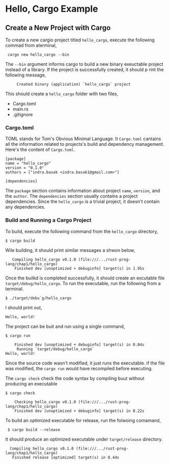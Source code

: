 # Hello, Cargo Example

## Create a New Project with Cargo
To create a new cargio project titled `hello_cargo`, execute the following 
commad from aterminal,

```
 cargo new hello_cargo --bin
```

The `--bin` argument informs cargo to build a new binary exeuctable project
instead of a library. If the project is successfully created, it should p
rint the following message,
```
     Created binary (application) `hello_cargo` project
```

This should create a `hello_cargo` folder with two files,
   - Cargo.toml
   - main.rs
   - .gitignore
   
### Cargo.toml
TOML stands for Tom's Obvious Minimal Language. It `Cargo.toml` cantains all the
information related to projects's build and dependency management. Here's the
content of `Cargo.toml`.

```
[package]
name = "hello_cargo"
version = "0.1.0"
authors = ["indra.basak <indra.basak1@gmail.com>"]

[dependencies]
```

The `package` section contains information about project `name`, `version`, and the
`author`. The `dependencies` section usually contains a project dependencies.
Since the `hello_cargo` is a trivial project, it doesn't contain any dependencies.

### Build and Running a Cargo Project
To build, execute the following command from the `hello_cargo` directory,
```
$ cargo build
```

Wile building, it should print similar messages a shwon below,

```
   Compiling hello_cargo v0.1.0 (file:///.../rust-prog-lang/chap1/hello_cargo)
    Finished dev [unoptimized + debuginfo] target(s) in 1.95s
```

Once the builkd is completed successfully, it should create an excutable
file `target/debug/hello_cargo`. To run the executable, run the following
from a  terminal.    

```
$ ./target/debu`g/hello_cargo
```

I should print out,
```
Hello, world!
```

The project can be buit and run using a single command,
```
$ cargo run
```

```
    Finished dev [unoptimized + debuginfo] target(s) in 0.04s
     Running `target/debug/hello_cargo`
Hello, world!
```

Since the source code wasn't modified, it just runs the executable. if the file
was modified, the `cargo run` would have recompiled before executing.

The `cargo check` check the code syntax by compiling buut without producing an executable
```
$ cargo check
```

```
    Checking hello_cargo v0.1.0 (file:///.../rust-prog-lang/chap1/hello_cargo)
    Finished dev [unoptimized + debuginfo] target(s) in 0.22s
```    

To build an optimized executable for release, run the folwoing comamand,

```
 $ cargo build --release
 ```
 
It should produce an optimized executable under `target/release` directory.
 ```
   Compiling hello_cargo v0.1.0 (file:///.../rust-prog-lang/chap1/hello_cargo)
    Finished release [optimized] target(s) in 0.44s
```